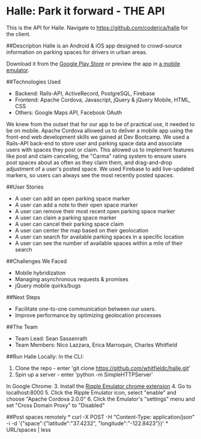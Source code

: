 # Halle: Park it forward - THE API
This is the API for Halle. Navigate to https://github.com/coderica/halle for the client.

##Description
Halle is an Android & iOS app designed to crowd-source information on parking spaces for drivers in urban areas.

Download it from the [Google Play Store](https://play.google.com/store/apps/details?id=com.halle.parkit) or
preview the app in [a mobile emulator](http://mobt.me/BlJo).

##Technologies Used
  * Backend: Rails-API, ActiveRecord, PostgreSQL, Firebase
  * Frontend: Apache Cordova, Javascript, jQuery & jQuery Mobile, HTML, CSS
  * Others: Google Maps API, Facebook OAuth

  We knew from the outset that for our app to be of practical use, it needed to be on mobile. Apache Cordova allowed us to deliver a mobile app using the front-end web development skills we gained at Dev Bootcamp. We used a Rails-API back-end to store user and parking space data and associate users with spaces they post or claim. This allowed us to implement features like post and claim canceling, the "Carma" rating system to ensure users post spaces about as often as they claim them, and drag-and-drop adjustment of a user's posted space. We used Firebase to add live-updated markers, so users can always see the most recently posted spaces.

##User Stories
  * A user can add an open parking space marker
  * A user can add a note to their open space marker
  * A user can remove their most recent open parking space marker
  * A user can claim a parking space marker
  * A user can cancel their parking space claim
  * A user can center the map based on their geolocation
  * A user can search for available parking spaces in a specific location
  * A user can see the number of available spaces within a mile of their search

##Challenges We Faced
  * Mobile hybridization
  * Managing asynchronous requests & promises
  * jQuery mobile quirks/bugs

##Next Steps
  * Facilitate one-to-one communication between our users.
  * Improve performance by optimizing geolocation processes

##The Team
  * Team Lead: Sean Sassenrath
  * Team Members: Nico Lazzara, Erica Marroquin, Charles Whitfield

##Run Halle Locally:
In the CLI:
  1. Clone the repo - enter 'git clone https://github.com/whitfieldc/halle.git'
  2. Spin up a server - enter 'python -m SimpleHTTPServer'

In Google Chrome:
  3. Install the [Ripple Emulator chrome extension](https://chrome.google.com/webstore/detail/ripple-emulator-beta/geelfhphabnejjhdalkjhgipohgpdnoc?hl=en)
  4. Go to localhost:8000
  5. Click the Ripple Emulator icon, select "enable" and choose "Apache Cordova 2.0.0"
  6. Click the Emulator's "settings" menu and set "Cross Domain Proxy" to "Disabled"

##Post spaces remotely
    * curl -X POST -H "Content-Type: application/json" -i -d '{"space":{"latitude":"37.4232", "longitude":"-122.8423"}}'
    * URL/spaces | less

